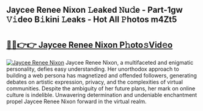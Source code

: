 ## Jaycee Renee Nixon 𝙻eaked 𝙽u𝚍e - Part-1gw 𝚅𝚒deo B𝚒kini 𝙻eaks - Hot All 𝙿hotos m4Zt5

# <h2><a href="http://ld0t6l3.urlbe.top/?page=Jaycee+Renee+Nixon">🔗🔗👉👉 Jaycee Renee Nixon P𝚑oto𝚜Vid𝚎o</a></h2>

[![Jaycee Renee Nixon](https://i.imgur.com/eBuTRDB.gif)](http://ld0t6l3.urlbe.top/?page=Jaycee+Renee+Nixon)
Jaycee Renee Nixon, a multifaceted and enigmatic personality, defies easy understanding. Her unorthodox approach to building a web persona has magnetized and offended followers, generating debates on artistic expression, privacy, and the complexities of virtual communities. Despite the ambiguity of her future plans, her mark on online culture is indelible. Unwavering determination and undeniable enchantment propel Jaycee Renee Nixon forward in the virtual realm.
